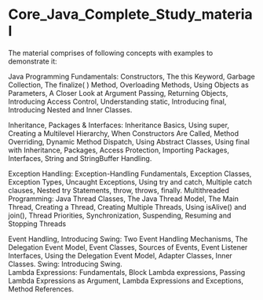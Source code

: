 # Core_Java_Complete_Study_material

The material comprises of following concepts with examples to demonstrate it:

Java Programming Fundamentals: Constructors, The this Keyword, Garbage Collection, The finalize( ) Method, Overloading Methods, Using Objects as Parameters, A Closer Look at Argument Passing, Returning Objects, Introducing Access Control, Understanding static, Introducing final, Introducing Nested and Inner Classes.

Inheritance, Packages & Interfaces: Inheritance Basics, Using super, Creating a Multilevel Hierarchy, When Constructors Are Called, Method Overriding, Dynamic Method Dispatch, Using Abstract Classes, Using final with Inheritance, Packages, Access Protection, Importing Packages, Interfaces, String and StringBuffer Handling.

Exception Handling: Exception-Handling Fundamentals, Exception Classes, Exception Types, Uncaught Exceptions, Using try and catch, Multiple catch clauses, Nested try Statements, throw, throws, finally. 
Multithreaded Programming: Java Thread Classes, The Java Thread Model, The Main Thread, Creating a Thread, Creating Multiple Threads, Using isAlive() and join(), Thread Priorities, Synchronization, Suspending, Resuming and Stopping Threads

Event Handling, Introducing Swing:
Two Event Handling Mechanisms, The Delegation Event Model, Event Classes, Sources of Events, Event Listener Interfaces, Using the Delegation Event Model, Adapter Classes,  Inner Classes. Swing: Introducing Swing.  
Lambda Expressions: Fundamentals, Block Lambda expressions, Passing Lambda Expressions as Argument, Lambda Expressions and Exceptions, Method References. 


